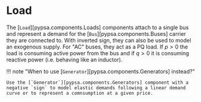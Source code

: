 # Load

The [`Load`][pypsa.components.Loads] components attach to a single bus and represent a demand for the
[`Bus`][pypsa.components.Buses] carrier they are connected to. With inverted sign, they can also be used
to model an exogenous supply. For "AC" buses, they act as a PQ load. If $p>0$
the load is consuming active power from the bus and if $q>0$ it is consuming
reactive power (i.e. behaving like an inductor).

!!! note "When to use [`Generator`][pypsa.components.Generators] instead?"

    Use the [`Generator`][pypsa.components.Generators] component with a negative `sign` to model elastic demands following a linear demand curve or to represent a comnsumption at a given price.
